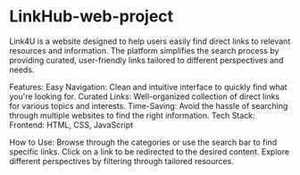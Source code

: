 # LinkHub-web-project
Link4U is a website designed to help users easily find direct links to relevant resources and information. The platform simplifies the search process by providing curated, user-friendly links tailored to different perspectives and needs.

Features:
Easy Navigation: Clean and intuitive interface to quickly find what you're looking for.
Curated Links: Well-organized collection of direct links for various topics and interests.
Time-Saving: Avoid the hassle of searching through multiple websites to find the right information.
Tech Stack:
Frontend: HTML, CSS, JavaScript

How to Use:
Browse through the categories or use the search bar to find specific links.
Click on a link to be redirected to the desired content.
Explore different perspectives by filtering through tailored resources.

